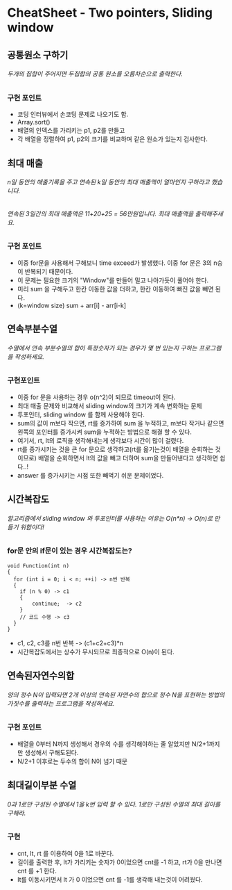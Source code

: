 # CheatSheet - Two pointers, Sliding window

## 공통원소 구하기
###### 두개의 집합이 주어지면 두집합의 공통 원소를 오름차순으로 출력한다.
### 구현 포인트
- 코딩 인터뷰에서 손코딩 문제로 나오기도 함.
- Array.sort()
- 배열의 인덱스를 가리키는 p1, p2를 만들고
- 각 배열을 정렬하여 p1, p2의 크기를 비교하며 같은 원소가 있는지 검사한다.

## 최대 매출
###### n일 동안의 매출기록을 주고 연속된 k일 동안의 최대 매출액이 얼마인지 구하라고 했습니다.
###### 연속된 3일간의 최대 매출액은 11+20+25 = 56만원입니다. 최대 매출액을 출력해주세요.
### 구현 포인트
- 이중 for문을 사용해서 구해보니 time exceed가 발생했다. 이중 for 문은 3의 n승이 반복되기 때문이다.
- 이 문제는 필요한 크기의 "Window"를 만들어 밀고 나아가듯이 풀어야 한다.
- 미리 sum 을 구해두고 한칸 이동한 값을 더하고, 한칸 이동하여 빠진 값을 빼면 된다.
- (k=window size) sum + arr[i] - arr[i-k]

## 연속부분수열
###### 수열에서 연속 부분수열의 합이 특정숫자가 되는 경우가 몇 번 있는지 구하는 프로그램을 작성하세요.
### 구현포인트
- 이중 for 문을 사용하는 경우 o(n^2)이 되므로 timeout이 된다.
- 최대 매출 문제와 비교해서 sliding window의 크기가 계속 변화하는 문제
- 투포인터, sliding window 를 함께 사용해야 한다.
- sum의 값이 m보다 작으면, rt를 증가하여 sum 을 누적하고, m보다 작거나 같으면 왼쪽의 포인터를 증가시켜 sum을 누적하는 방법으로 해결 할 수 있다.
- 여기서, rt, lt의 로직을 생각해내는게 생각보다 시간이 많이 걸렸다.
- rt를 증가시키는 것을 큰 for 문으로 생각하고(rt를 옮기는것이 배열을 순회하는 것이므로) 배열을 순회하면서 lt의 값을 빼고 더하며 sum을 만들어낸다고 생각하면 쉽다..!
- answer 를 증가시키는 시점 또한 빼먹기 쉬운 문제이었다.


## 시간복잡도
###### 알고리즘에서 sliding window 와 투포인터를 사용하는 이유는 O(n*n) -> O(n)로 만들기 위함이다!
### for문 안의 if문이 있는 경우 시간복잡도는?
```
void Function(int n)
{
  for (int i = 0; i < n; ++i) -> n번 반복
  {
    if (n % 0) -> c1
    {
    	continue;  -> c2
    }
    // 코드 수행 -> c3
  }
}
```
- c1, c2, c3를 n번 반복 -> (c1+c2+c3)*n
- 시간복잡도에서는 상수가 무시되므로 최종적으로 O(n)이 된다.

## 연속된자연수의합
###### 양의 정수 N이 입력되면 2개 이상의 연속된 자연수의 합으로 정수 N을 표현하는 방법의 가짓수를 출력하는 프로그램을 작성하세요.
### 구현 포인트
- 배열을 0부터 N까지 생성해서 경우의 수를 생각해야하는 줄 알았지만 N/2+1까지만 생성해서 구해도된다.
- N/2+1 이후로는 두수의 합이 N이 넘기 때문

## 최대길이부분 수열
###### 0과 1로만 구성된 수열에서 1을 k번 입력 할 수 있다. 1로만 구성된 수열의 최대 길이를 구해라.
### 구현
- cnt, lt, rt 를 이용하여 0을 1로 바꾼다.
- 길이를 출력한 후, lt가 가리키는 숫자가 0이었으면 cnt를 -1 하고, rt가 0을 만나면 cnt 를 +1 한다.
- lt를 이동시키면서 lt 가 0 이었으면 cnt 를 -1를 생각해 내는것이 어려웠다.